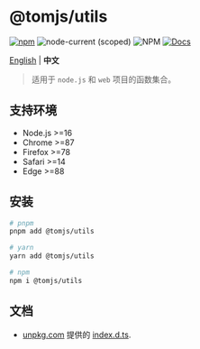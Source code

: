 # @tomjs/utils

[![npm](https://img.shields.io/npm/v/@tomjs/utils)](https://www.npmjs.com/package/@tomjs/utils) ![node-current (scoped)](https://img.shields.io/node/v/@tomjs/utils) ![NPM](https://img.shields.io/npm/l/@tomjs/utils) [![Docs](https://img.shields.io/badge/API-unpkg-orange)](https://www.unpkg.com/browse/@tomjs/utils/dist/index.d.ts)

[English](./README.md) | **中文**

> 适用于 `node.js` 和 `web` 项目的函数集合。

## 支持环境

- Node.js >=16
- Chrome >=87
- Firefox >=78
- Safari >=14
- Edge >=88

## 安装

```bash
# pnpm
pnpm add @tomjs/utils

# yarn
yarn add @tomjs/utils

# npm
npm i @tomjs/utils
```

## 文档

- [unpkg.com](https://www.unpkg.com/) 提供的 [index.d.ts](https://www.unpkg.com/browse/@tomjs/utils/dist/index.d.ts).
